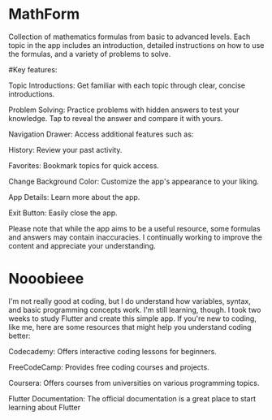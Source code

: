 # MathForm

Collection of mathematics formulas from basic to advanced levels. Each topic in the app includes an introduction, detailed instructions on how to use the formulas, and a variety of problems to solve.

#Key features:

Topic Introductions: Get familiar with each topic through clear, concise introductions.

Problem Solving: Practice problems with hidden answers to test your knowledge. Tap to reveal the answer and compare it with yours.

Navigation Drawer: Access additional features such as:

History: Review your past activity.

Favorites: Bookmark topics for quick access.

Change Background Color: Customize the app's appearance to your liking.

App Details: Learn more about the app.

Exit Button: Easily close the app.

Please note that while the app aims to be a useful resource, some formulas and answers may contain inaccuracies. I continually working to improve the content and appreciate your understanding.


# Nooobieee

I'm not really good at coding, but I do understand how variables, syntax, and basic programming concepts work. I'm still learning, though. I took two weeks to study Flutter and create this simple app. If you're new to coding, like me, here are some resources that might help you understand coding better:

Codecademy: Offers interactive coding lessons for beginners.

FreeCodeCamp: Provides free coding courses and projects.

Coursera: Offers courses from universities on various programming topics.

Flutter Documentation: The official documentation is a great place to start learning about Flutter